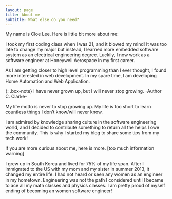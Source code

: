 ```yaml
---
layout: page
title: About me
subtitle: What else do you need?
---
```


My name is Cloe Lee. Here is little bit more about me:

I took my first coding class when I was 21, and it blowed my mind! It was too late to change my major but instead, I learned more embedded software system as an electrical engineering degree. Luckily, I now work as a software engineer at Honeywell Aerospace in my first career.

As I am getting closer to high level programming than I ever thought, I found more interested in web development. In my spare time, I am developing Home Automation and Web Application.

{: .box-note}
I have never grown up, but I will never stop growing.
-Author C. Clarke-

My life motto is never to stop growing up. My life is too short to learn countless things I don’t know/will never know.

I am admired by knowledge sharing culture in the software engineering world, and I decided to contribute something to return all the helps I owe the community. This is why I started my blog to share some tips from my tech work!

If you are more curious about me, here is more. [too much information warning]

I grew up in South Korea and lived for 75% of my life span. After I immigrated to the US with my mom and my sister in summer 2013, it changed my entire life. I had not heard or seen any women as an engineer in my hometown. Engineering was not the path I considered until I became to ace all my math classes and physics classes. I am pretty proud of myself ending of becoming an women software engineer!
